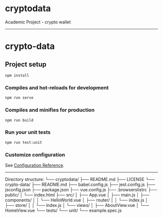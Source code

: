 # cryptodata
Academic Project - crypto wallet
________________________

# crypto-data

## Project setup
```
npm install
```

### Compiles and hot-reloads for development
```
npm run serve
```

### Compiles and minifies for production
```
npm run build
```

### Run your unit tests
```
npm run test:unit
```

### Customize configuration
See [Configuration Reference](https://cli.vuejs.org/config/).

__________________________

Directory structure:
└── cryptodata/
    ├── README.md
    ├── LICENSE
    └── crypto-data/
        ├── README.md
        ├── babel.config.js
        ├── jest.config.js
        ├── jsconfig.json
        ├── package.json
        ├── vue.config.js
        ├── .browserslistrc
        ├── public/
        │   └── index.html
        ├── src/
        │   ├── App.vue
        │   ├── main.js
        │   ├── components/
        │   │   └── HelloWorld.vue
        │   ├── router/
        │   │   └── index.js
        │   ├── store/
        │   │   └── index.js
        │   └── views/
        │       ├── AboutView.vue
        │       └── HomeView.vue
        └── tests/
            └── unit/
                └── example.spec.js



